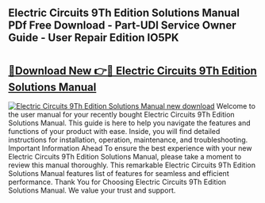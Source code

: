## Electric Circuits 9Th Edition Solutions Manual PDf Free Download - Part-UDI Service Owner Guide - User Repair Edition IO5PK

# <h2><a href="http://bc39121.oget.top/?id=Electric+Circuits+9Th+Edition+Solutions+Manual">🔗Download New 👉🔴 Electric Circuits 9Th Edition Solutions Manual</a></h2>

[![Electric Circuits 9Th Edition Solutions Manual new download](https://i.imgur.com/5g1atiW.png)](http://bc39121.oget.top/?id=Electric+Circuits+9Th+Edition+Solutions+Manual)
Welcome to the user manual for your recently bought Electric Circuits 9Th Edition Solutions Manual. This guide is here to help you navigate the features and functions of your product with ease. Inside, you will find detailed instructions for installation, operation, maintenance, and troubleshooting. Important Information Ahead To ensure the best experience with your new Electric Circuits 9Th Edition Solutions Manual, please take a moment to review this manual thoroughly. This remarkable Electric Circuits 9Th Edition Solutions Manual features list of features for seamless and efficient performance. Thank You for Choosing Electric Circuits 9Th Edition Solutions Manual. We value your trust and support.
